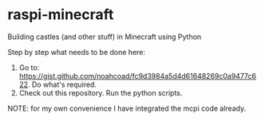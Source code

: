 # raspi-minecraft
Building castles (and other stuff) in Minecraft using Python

Step by step what needs to be done here:

1. Go to: https://gist.github.com/noahcoad/fc9d3984a5d4d61648269c0a9477c622. Do what's required.
2. Check out this repository. Run the python scripts.

NOTE: for my own convenience I have integrated the mcpi code already.
